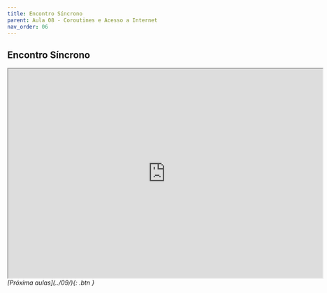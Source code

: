 ```yaml
---
title: Encontro Síncrono
parent: Aula 08 - Coroutines e Acesso a Internet
nav_order: 06
---
```


## Encontro Síncrono

<iframe src="https://drive.google.com/file/d/12S6mhnRk2KHowiqgX3wzamY2JDM0CmO9/preview" width="720" height="480" allow="autoplay"></iframe>


<span class="fs-3 float-right">
<i class="fas fa-download">[Próxima aulas](../09/){: .btn }</i>
</span>
